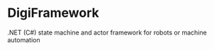 DigiFramework
=============

.NET (C#) state machine and actor framework for robots or machine automation
